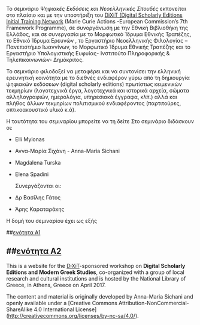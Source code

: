 
To σεμινάριο _Ψηφιακές Εκδόσεις και Νεοελληνικές Σπουδές_ εκπονείται στο πλαίσιο και με την υποστήριξη του [DiXiT (Digital Scholarly Editions Initial Training Network](http://dixit.uni-koeln.de) (Marie Curie Actions -European Commission’s 7th Framework Programme), σε συνοργάνωση με την Εθνική Βιβλιοθήκη της Ελλάδος, και σε συνεργασία με το Μορφωτικό Ίδρυμα Εθνικής Τραπέζης, το Εθνικό Ίδρυμα Ερευνών , το Εργαστήριο Νεοελληνικής Φιλολογίας – Πανεπιστήμιο Ιωαννίνων, το Μορφωτικό Ίδρυμα Εθνικής Τραπέζης και το Εργαστήριο Υπολογιστικής Ευφυίας- Ινστιτούτο Πληροφορικής & Τηλεπικοινωνιών- Δημόκριτος.

Το σεμινάριο φιλοδοξεί να μεταφέρει και να συντονίσει την ελληνική ερευνητική κοινότητα με το διεθνές ενδιαφέρον γύρω από τη δημιουργία ψηφιακών εκδόσεων (digital scholarly editions) πρωτίστως κειμενικών τεκμηρίων (λογοτεχνικά έργα, λογοτεχνικά και ιστορικά αρχεία, σώματα αλληλογραφιών, ημερολόγια, υπηρεσιακά έγγραφα, κλπ.)  αλλά και πλήθος άλλων τεκμηρίων πολιτισμικού ενδιαφέροντος (παρτιτούρες, οπτικοακουστικό υλικό  κ.ά).

Η ταυτότητα του σεμιναρίου μπορείτε να τη δείτε 
Στο σεμινάριο διδάσκουν οι:
* Elli Mylonas
* Αννα-Μαρία Σιχάνη - Anna-Maria Sichani
* Magdalena Turska
* Elena Spadini
 
  
  Συνεργάζονται οι: 
* Δρ Βασίλης Γάτος
* Άρης Καραταράκης 

 
Η δομή του σεμιναρίου έχει ως εξής

##[ενότητα Α1](https://github.com/amsichani/Digital-Scholarly-EditionsGR-workshop/tree/master/unitA1)

##[ενότητα Α2](https://github.com/amsichani/Digital-Scholarly-EditionsGR-workshop/tree/master/unitA2)
---------


This is a website for the [DiXiT](http://dixit.uni-koeln.de)-sponsored workshop on **Digital Scholarly Editions and Modern Greek Studies**, co-organized with a group of local research and cultural institutions and is hosted by the National Library of Greece, in Athens, Greece on April 2017.

The content and material is originally developed by Anna-Maria Sichani and openly available under a [Creative Commons Attribution-NonCommercial-ShareAlike 4.0 International License] (http://creativecommons.org/licenses/by-nc-sa/4.0/).
